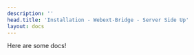 ```yaml
---
description: ''
head.title: 'Installation - Webext-Bridge - Server Side Up'
layout: docs
---
```


Here are some docs!